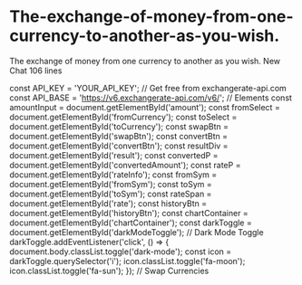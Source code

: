 # The-exchange-of-money-from-one-currency-to-another-as-you-wish.
The exchange of money from one currency to another as you wish.
New Chat
106 lines

const API_KEY = 'YOUR_API_KEY'; // Get free from exchangerate-api.com
const API_BASE = 'https://v6.exchangerate-api.com/v6/';
// Elements
const amountInput = document.getElementById('amount');
const fromSelect = document.getElementById('fromCurrency');
const toSelect = document.getElementById('toCurrency');
const swapBtn = document.getElementById('swapBtn');
const convertBtn = document.getElementById('convertBtn');
const resultDiv = document.getElementById('result');
const convertedP = document.getElementById('convertedAmount');
const rateP = document.getElementById('rateInfo');
const fromSym = document.getElementById('fromSym');
const toSym = document.getElementById('toSym');
const rateSpan = document.getElementById('rate');
const historyBtn = document.getElementById('historyBtn');
const chartContainer = document.getElementById('chartContainer');
const darkToggle = document.getElementById('darkModeToggle');
// Dark Mode Toggle
darkToggle.addEventListener('click', () => {
    document.body.classList.toggle('dark-mode');
    const icon = darkToggle.querySelector('i');
    icon.classList.toggle('fa-moon');
    icon.classList.toggle('fa-sun');
});
// Swap Currencies

